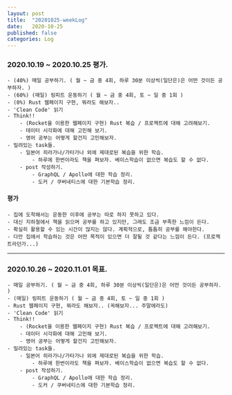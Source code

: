 ```yaml
---
layout: post
title:  "20201025-weekLog"
date:   2020-10-25
published: false
categories: Log
---
```

### 2020.10.19 ~ 2020.10.25 평가.
    - (40%) 매일 공부하기. ( 월 ~ 금 중 4회, 하루 30분 이상씩(일단은)은 어떤 것이든 공부하자. )  
    - (60%) (매일) 링피트 운동하기 ( 월 ~ 금 중 4회, 토 ~ 일 중 1회 )
    - (0%) Rust 웹페이지 구현, 뭐라도 해보자..  
    - 'Clean Code' 읽기  
    - Think!!  
        - (Rocket을 이용한 웹페이지 구현) Rust 복습 / 프로젝트에 대해 고려해보기.  
        - 데이터 시각화에 대해 고민해 보기.  
        - 영어 공부는 어떻게 할건지 고민해보자.  
    - 밀려있는 task들.
        - 일본어 히라가나/가타가나 외에 제대로된 복습을 위한 학습.  
            - 하루에 한번이라도 책을 펴보자. 베이스학습이 없으면 복습도 할 수 없다.  
        - post 작성하기.  
            - GraphQL / Apollo에 대한 학습 정리.  
            - 도커 / 쿠버네티스에 대한 기본학습 정리.  


#### 평가
    - 집에 도착해서는 운동한 이후에 공부는 따로 하지 못하고 있다.  
    - 대신 지하철에서 책을 읽으며 공부를 하고 있지만, 그래도 조금 부족한 느낌이 든다.  
    - 확실히 활용할 수 있는 시간이 많지는 않다. 계획적으로, 틈틈히 공부를 해야한다.  
    - 다만 집에서 학습하는 것은 어떤 목적이 있으면 더 잘될 것 같다는 느낌이 든다. (프로젝트라던가...)  

---

### 2020.10.26 ~ 2020.11.01 목표.
    - 매일 공부하기. ( 월 ~ 금 중 4회, 하루 30분 이상씩(일단은)은 어떤 것이든 공부하자. )  
    - (매일) 링피트 운동하기 ( 월 ~ 금 중 4회, 토 ~ 일 중 1회 )
    - Rust 웹페이지 구현, 뭐라도 해보자.. (꼭해보자... 주말에라도)  
    - 'Clean Code' 읽기  
    - Think!!  
        - (Rocket을 이용한 웹페이지 구현) Rust 복습 / 프로젝트에 대해 고려해보기.  
        - 데이터 시각화에 대해 고민해 보기.  
        - 영어 공부는 어떻게 할건지 고민해보자.  
    - 밀려있는 task들.
        - 일본어 히라가나/가타가나 외에 제대로된 복습을 위한 학습.  
            - 하루에 한번이라도 책을 펴보자. 베이스학습이 없으면 복습도 할 수 없다.  
        - post 작성하기.  
            - GraphQL / Apollo에 대한 학습 정리.  
            - 도커 / 쿠버네티스에 대한 기본학습 정리.  